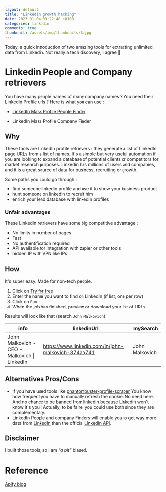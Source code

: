 ```yaml
---
layout: default
title: "Linkedin growth hacking"
date: 2023-01-04 03:22:48 +0100
categories: linkedin
comments: true
thumbnail: /assets/img/thumbnails/5.jpg
---
```


Today, a quick introduction of two amazing tools for extracting unlimited data from Linkedin. Not really a tech discovery, I agree 🙂

# Linkedin People and Company retrievers

You have many people names of many company names ? You need their Linkedin Profile urls ? Here is what you can use :

- [LinkedIn Mass Profile People Finder](https://apify.com/anchor/linkedin-people-finder)

- [LinkedIn Mass Profile Company Finder](https://apify.com/anchor/linkedin-company-url-finder)

## Why

These tools are LinkedIn profile retrievers : they generate a list of LinkedIn page URLs from a list of names. It's a simple but very useful automation if you are looking to expand a database of potential clients or competitors for market research purposes. Linkedin has millions of users and companies, and it is a great source of data for business, recruiting or growth.

Some paths you could go through :

- find someone linkedin profile and use it to show your business product
- hunt someone on linkedin to recruit him
- enrich your lead database with linkedin profiles

### Unfair advantages

These Linkedin retrievers have some big competitive advantage :

- No limits in number of pages
- Fast
- No authentification required
- API available for integration with zapier or other tools
- hidden IP with VPN like IPs

## How

It's super easy. Made for non-tech people.

1. Click on [Try for free](https://apify.com/anchor/linkedin-people-finder)
2. Enter the name you want to find on LinkedIn (if list, one per row)
3. Click on `Run`
4. When the job has finished, preview or download your list of URLs.

Results will look like that (search `John Malkovich`)

| info                                         | linkedinUrl                                         | mySearch       |
| -------------------------------------------- | --------------------------------------------------- | -------------- |
| John Malkovich - CEO - Malkovich \| LinkedIn | https://www.linkedin.com/in/john-malkovich-374ab741 | John Malkovich |

## Alternatives Pros/Cons

- If you have used tools like [phantombuster-profile-scraper](https://phantombuster.com/automations/linkedin/3112/linkedin-profile-scraper) You know how frequent you have to manually refresh the cookie. No need here. And no chance to be banned from linkedin because Linkedin won't know it's you ! Actually, to be faire, you could use both since they are complementary.
- LinkedIn People and company Finders will enable you to get way more data from [LinkedIn](https://www.linkedin.com/) than the official [Linkedin API](https://developer.linkedin.com/).

## Disclaimer

I built those tools, so I am _"a bit"_ biased.

# Reference

[Apify blog](https://blog.apify.com/how-to-scrape-linkedin-company-pages/)

